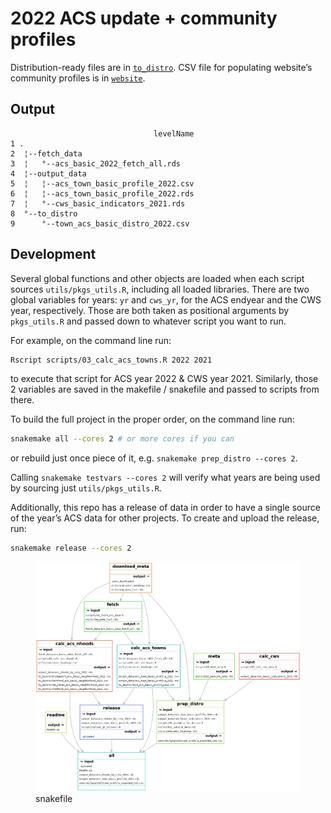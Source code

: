 
<!-- README.md is generated from README.Rmd. Please edit that file -->

# 2022 ACS update + community profiles

Distribution-ready files are in [`to_distro`](to_distro). CSV file for
populating website’s community profiles is in [`website`](website).

## Output

                                    levelName
    1 .                                      
    2  ¦--fetch_data                         
    3  ¦   °--acs_basic_2022_fetch_all.rds   
    4  ¦--output_data                        
    5  ¦   ¦--acs_town_basic_profile_2022.csv
    6  ¦   ¦--acs_town_basic_profile_2022.rds
    7  ¦   °--cws_basic_indicators_2021.rds  
    8  °--to_distro                          
    9      °--town_acs_basic_distro_2022.csv 

## Development

Several global functions and other objects are loaded when each script
sources `utils/pkgs_utils.R`, including all loaded libraries. There are
two global variables for years: `yr` and `cws_yr`, for the ACS endyear
and the CWS year, respectively. Those are both taken as positional
arguments by `pkgs_utils.R` and passed down to whatever script you want
to run.

For example, on the command line run:

``` bash
Rscript scripts/03_calc_acs_towns.R 2022 2021
```

to execute that script for ACS year 2022 & CWS year 2021. Similarly,
those 2 variables are saved in the makefile / snakefile and passed to
scripts from there.

To build the full project in the proper order, on the command line run:

``` bash
snakemake all --cores 2 # or more cores if you can
```

or rebuild just once piece of it,
e.g. `snakemake prep_distro --cores 2`.

Calling `snakemake testvars --cores 2` will verify what years are being
used by sourcing just `utils/pkgs_utils.R`.

Additionally, this repo has a release of data in order to have a single
source of the year’s ACS data for other projects. To create and upload
the release, run:

``` bash
snakemake release --cores 2
```

<figure>
<img src="dag.png" alt="snakefile" />
<figcaption aria-hidden="true">snakefile</figcaption>
</figure>

